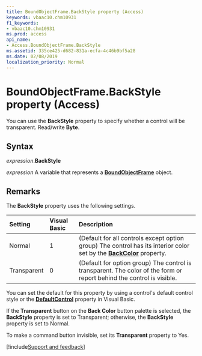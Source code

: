```yaml
---
title: BoundObjectFrame.BackStyle property (Access)
keywords: vbaac10.chm10931
f1_keywords:
- vbaac10.chm10931
ms.prod: access
api_name:
- Access.BoundObjectFrame.BackStyle
ms.assetid: 335ce425-d682-831a-ecfa-4c46b9bf5a28
ms.date: 02/08/2019
localization_priority: Normal
---
```



# BoundObjectFrame.BackStyle property (Access)

You can use the **BackStyle** property to specify whether a control will be transparent. Read/write **Byte**.


## Syntax

_expression_.**BackStyle**

_expression_ A variable that represents a **[BoundObjectFrame](Access.BoundObjectFrame.md)** object.


## Remarks

The **BackStyle** property uses the following settings.

|Setting|Visual Basic|Description|
|:-----|:-----|:-----|
|Normal|1|(Default for all controls except option group) The control has its interior color set by the **[BackColor](access.boundobjectframe.backcolor.md)** property.|
|Transparent|0|(Default for option group) The control is transparent. The color of the form or report behind the control is visible.|

You can set the default for this property by using a control's default control style or the **[DefaultControl](access.form.defaultcontrol.md)** property in Visual Basic.

If the **Transparent** button on the **Back Color** button palette is selected, the **BackStyle** property is set to Transparent; otherwise, the **BackStyle** property is set to Normal.

To make a command button invisible, set its **Transparent** property to Yes.



[!include[Support and feedback](~/includes/feedback-boilerplate.md)]